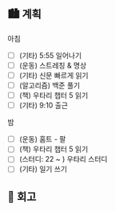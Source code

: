 ## 🏙️ 계획

아침

- [ ] (기타) 5:55 일어나기
- [ ] (운동) 스트레칭 & 명상
- [ ] (기타) 신문 빠르게 읽기
- [ ] (알고리즘) 백준 풀기
- [ ] (책) 우타리 챕터 5 읽기
- [ ] (기타) 9:10 출근

밤

- [ ] (운동) 홈트 - 팔
- [ ] (책) 우타리 챕터 5 읽기
- [ ] (스터디: 22 ~ ) 우타리 스터디
- [ ] (기타) 일기 쓰기

## 🌆 회고
